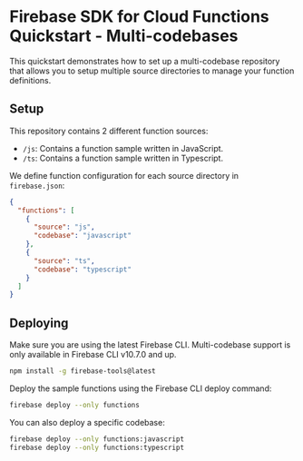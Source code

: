 # Firebase SDK for Cloud Functions Quickstart - Multi-codebases

This quickstart demonstrates how to set up a multi-codebase repository that allows you to setup multiple source directories to manage your function definitions.

## Setup

This repository contains 2 different function sources:

- `/js`: Contains a function sample written in JavaScript.
- `/ts`: Contains a function sample written in Typescript.

We define function configuration for each source directory in `firebase.json`:

```json
{
  "functions": [
    {
      "source": "js",
      "codebase": "javascript"
    },
    {
      "source": "ts",
      "codebase": "typescript"
    }
  ]
}
```

## Deploying

Make sure you are using the latest Firebase CLI. Multi-codebase support is only available in Firebase CLI v10.7.0 and up.

```bash
npm install -g firebase-tools@latest
```

Deploy the sample functions using the Firebase CLI deploy command:

```bash
firebase deploy --only functions
```

You can also deploy a specific codebase:

```bash
firebase deploy --only functions:javascript
firebase deploy --only functions:typescript
```
